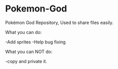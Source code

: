 # Pokemon-God
Pokémon God Repository, Used to share files easily.

What you can do:

-Add sprites
-Help bug fixing

What you can NOT do:

-copy and private it.
